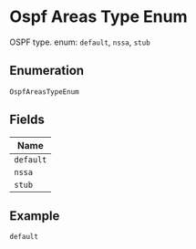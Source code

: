 
# Ospf Areas Type Enum

OSPF type. enum: `default`, `nssa`, `stub`

## Enumeration

`OspfAreasTypeEnum`

## Fields

| Name |
|  --- |
| `default` |
| `nssa` |
| `stub` |

## Example

```
default
```

